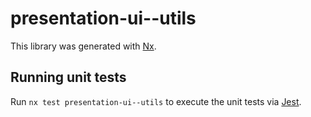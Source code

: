 # presentation-ui--utils

This library was generated with [Nx](https://nx.dev).

## Running unit tests

Run `nx test presentation-ui--utils` to execute the unit tests via [Jest](https://jestjs.io).
